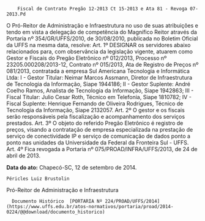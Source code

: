         Fiscal de Contrato Pregão 12-2013 Ct 15-2013 e Ata 81 - Revoga 07-2013.Pd  

O Pró-Reitor de Administração e Infraestrutura no uso de suas atribuições e tendo em vista a delegação de competência do Magnífico Reitor através da Portaria nº 354/GR/UFFS/2010, de 30/08/2010, publicada no Boletim Oficial da UFFS na mesma data, resolve: Art. 1º DESIGNAR os servidores abaixo relacionados para, com observância da legislação vigente, atuarem como Gestor e Fiscais do Pregão Eletrônico nº 012/2013, Processo nº 23205.000208/2013-12, Contrato nº 015/2013, Ata de Registro de Preços nº 081/2013, contratada a empresa Sul Americana Tecnologia e Informática Ltda: I - Gestor Titular: Neimar Marcos Assmann, Diretor de Infraestrutura de Tecnologia da Informação, Siape 1944186; II - Gestor Suplente: André Coelho Ramos, Analista de Tecnologia da Informação, Siape 1942863; III - Fiscal Titular: Julio Cesar Roth, Técnico em Telefonia, Siape 1810782; IV - Fiscal Suplente: Henrique Fernando de Oliveira Rodrigues, Técnico de Tecnologia da Informação, Siape 2132057. Art. 2º O gestor e os fiscais serão responsáveis pela fiscalização e acompanhamento dos serviços prestados. Art. 3º O objeto do referido Pregão Eletrônico é registro de preços, visando a contratação de empresa especializada na prestação de serviço de conectividade IP e serviço de comunicação de dados ponto a ponto nas unidades da Universidade da Federal da Fronteira Sul - UFFS. Art. 4º Fica revogada a Portaria nº 075/PROAD/INFRA/UFFS/2013, de 24 de abril de 2013.

   **Data do ato:** Chapecó-SC, 12 de setembro de 2014.   
 

    Péricles Luiz Brustolin   
 Pró-Reitor de Administração e Infraestrutura 

      Documento Histórico  [PORTARIA Nº 224/PROAD/UFFS/2014](https://www.uffs.edu.br/atos-normativos/portaria/proad/2014-0224/@@download/documento_historico)     
      